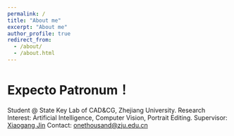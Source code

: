 ```yaml
---
permalink: /
title: "About me"
excerpt: "About me"
author_profile: true
redirect_from: 
  - /about/
  - /about.html
---
```


**Expecto Patronum！**
=====
Student @ State Key Lab of CAD&CG, Zhejiang University.
Research Interest: Artificial Intelligence, Computer Vision, Portrait Editing.
Supervisor: [Xiaogang Jin](http://www.cad.zju.edu.cn/home/jin/)
Contact: onethousand@zju.edu.cn


